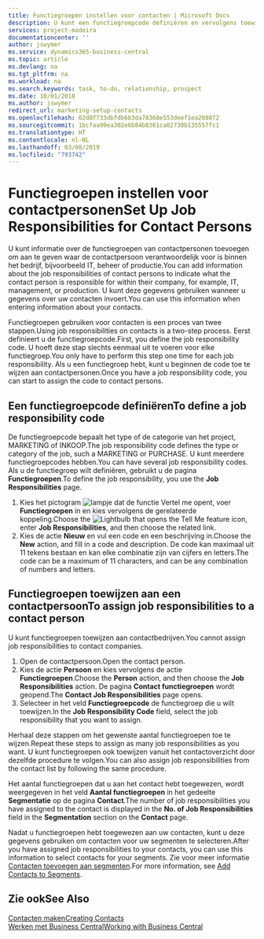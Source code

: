 ```yaml
---
title: Functiegroepen instellen voor contacten | Microsoft Docs
description: U kunt een functiegroepcode definiëren en vervolgens toewijzen aan een contact om de taken aan te geven waarvoor uw contact verantwoordelijk is in hun bedrijf, bijvoorbeeld, IT of productie.
services: project-madeira
documentationcenter: ''
author: jswymer
ms.service: dynamics365-business-central
ms.topic: article
ms.devlang: na
ms.tgt_pltfrm: na
ms.workload: na
ms.search.keywords: task, to-do, relationship, prospect
ms.date: 10/01/2018
ms.author: jswymer
redirect_url: marketing-setup-contacts
ms.openlocfilehash: 62d8f733dbfdb6b3da78368e553deef1ea208072
ms.sourcegitcommit: 1bcfaa99ea302e6b84b8361ca02730b135557fc1
ms.translationtype: HT
ms.contentlocale: nl-NL
ms.lasthandoff: 03/08/2019
ms.locfileid: "793742"
---
```

# <a name="set-up-job-responsibilities-for-contact-persons"></a><span data-ttu-id="f01a7-103">Functiegroepen instellen voor contactpersonen</span><span class="sxs-lookup"><span data-stu-id="f01a7-103">Set Up Job Responsibilities for Contact Persons</span></span>
<span data-ttu-id="f01a7-104">U kunt informatie over de functiegroepen van contactpersonen toevoegen om aan te geven waar de contactpersoon verantwoordelijk voor is binnen het bedrijf, bijvoorbeeld IT, beheer of productie.</span><span class="sxs-lookup"><span data-stu-id="f01a7-104">You can add information about the job responsibilities of contact persons to indicate what the contact person is responsible for within their company, for example, IT, management, or production.</span></span> <span data-ttu-id="f01a7-105">U kunt deze gegevens gebruiken wanneer u gegevens over uw contacten invoert.</span><span class="sxs-lookup"><span data-stu-id="f01a7-105">You can use this information when entering information about your contacts.</span></span>

<span data-ttu-id="f01a7-106">Functiegroepen gebruiken voor contacten is een proces van twee stappen.</span><span class="sxs-lookup"><span data-stu-id="f01a7-106">Using job responsibilities on contacts is a two-step process.</span></span> <span data-ttu-id="f01a7-107">Eerst definieert u de functiegroepcode.</span><span class="sxs-lookup"><span data-stu-id="f01a7-107">First, you define the job responsibility code.</span></span> <span data-ttu-id="f01a7-108">U hoeft deze stap slechts eenmaal uit te voeren voor elke functiegroep.</span><span class="sxs-lookup"><span data-stu-id="f01a7-108">You only have to perform this step one time for each job responsibility.</span></span> <span data-ttu-id="f01a7-109">Als u een functiegroep hebt, kunt u beginnen de code toe te wijzen aan contactpersonen.</span><span class="sxs-lookup"><span data-stu-id="f01a7-109">Once you have a job responsibility code, you can start to assign the code to contact persons.</span></span>

## <a name="to-define-a-job-responsibility-code"></a><span data-ttu-id="f01a7-110">Een functiegroepcode definiëren</span><span class="sxs-lookup"><span data-stu-id="f01a7-110">To define a job responsibility code</span></span>
<span data-ttu-id="f01a7-111">De functiegroepcode bepaalt het type of de categorie van het project, MARKETING of INKOOP.</span><span class="sxs-lookup"><span data-stu-id="f01a7-111">The job responsibility code defines the type or category of the job, such a MARKETING or PURCHASE.</span></span> <span data-ttu-id="f01a7-112">U kunt meerdere functiegroepcodes hebben.</span><span class="sxs-lookup"><span data-stu-id="f01a7-112">You can have several job responsibility codes.</span></span> <span data-ttu-id="f01a7-113">Als u de functiegroep wilt definiëren, gebruikt u de pagina **Functiegroepen**.</span><span class="sxs-lookup"><span data-stu-id="f01a7-113">To define the job responsibility, you use the **Job Responsibilities** page.</span></span>

1. <span data-ttu-id="f01a7-114">Kies het pictogram ![lampje dat de functie Vertel me opent](media/ui-search/search_small.png "Vertel me wat u wilt doen"), voer **Functiegroepen** in en kies vervolgens de gerelateerde koppeling.</span><span class="sxs-lookup"><span data-stu-id="f01a7-114">Choose the ![Lightbulb that opens the Tell Me feature](media/ui-search/search_small.png "Tell me what you want to do") icon, enter **Job Responsibilities**, and then choose the related link.</span></span>
2. <span data-ttu-id="f01a7-115">Kies de actie **Nieuw** en vul een code en een beschrijving in.</span><span class="sxs-lookup"><span data-stu-id="f01a7-115">Choose the **New** action, and fill in a code and description.</span></span> <span data-ttu-id="f01a7-116">De code kan maximaal uit 11 tekens bestaan en kan elke combinatie zijn van cijfers en letters.</span><span class="sxs-lookup"><span data-stu-id="f01a7-116">The code can be a maximum of 11 characters, and can be any combination of numbers and letters.</span></span>

## <a name="to-assign-job-responsibilities-to-a-contact-person"></a><span data-ttu-id="f01a7-117">Functiegroepen toewijzen aan een contactpersoon</span><span class="sxs-lookup"><span data-stu-id="f01a7-117">To assign job responsibilities to a contact person</span></span>
<span data-ttu-id="f01a7-118">U kunt functiegroepen toewijzen aan contactbedrijven.</span><span class="sxs-lookup"><span data-stu-id="f01a7-118">You cannot assign job responsibilities to contact companies.</span></span>

1. <span data-ttu-id="f01a7-119">Open de contactpersoon.</span><span class="sxs-lookup"><span data-stu-id="f01a7-119">Open the contact person.</span></span>
2. <span data-ttu-id="f01a7-120">Kies de actie **Persoon** en kies vervolgens de actie **Functiegroepen**.</span><span class="sxs-lookup"><span data-stu-id="f01a7-120">Choose the **Person** action, and then choose the **Job Responsibilities** action.</span></span> <span data-ttu-id="f01a7-121">De pagina **Contact functiegroepen** wordt geopend.</span><span class="sxs-lookup"><span data-stu-id="f01a7-121">The **Contact Job Responsibilities** page opens.</span></span>
3. <span data-ttu-id="f01a7-122">Selecteer in het veld **Functiegroepcode** de functiegroep die u wilt toewijzen.</span><span class="sxs-lookup"><span data-stu-id="f01a7-122">In the **Job Responsibility Code** field, select the job responsibility that you want to assign.</span></span>

<span data-ttu-id="f01a7-123">Herhaal deze stappen om het gewenste aantal functiegroepen toe te wijzen.</span><span class="sxs-lookup"><span data-stu-id="f01a7-123">Repeat these steps to assign as many job responsibilities as you want.</span></span> <span data-ttu-id="f01a7-124">U kunt functiegroepen ook toewijzen vanuit het contactoverzicht door dezelfde procedure te volgen.</span><span class="sxs-lookup"><span data-stu-id="f01a7-124">You can also assign job responsibilities from the contact list by following the same procedure.</span></span>

<span data-ttu-id="f01a7-125">Het aantal functiegroepen dat u aan het contact hebt toegewezen, wordt weergegeven in het veld **Aantal functiegroepen** in het gedeelte **Segmentatie** op de pagina **Contact**.</span><span class="sxs-lookup"><span data-stu-id="f01a7-125">The number of job responsibilities you have assigned to the contact is displayed in the **No. of Job Responsibilities** field in the **Segmentation** section on the **Contact** page.</span></span>

<span data-ttu-id="f01a7-126">Nadat u functiegroepen hebt toegewezen aan uw contacten, kunt u deze gegevens gebruiken om contacten voor uw segmenten te selecteren.</span><span class="sxs-lookup"><span data-stu-id="f01a7-126">After you have assigned job responsibilities to your contacts, you can use this information to select contacts for your segments.</span></span> <span data-ttu-id="f01a7-127">Zie voor meer informatie [Contacten toevoegen aan segmenten](marketing-add-contact-segment.md).</span><span class="sxs-lookup"><span data-stu-id="f01a7-127">For more information, see [Add Contacts to Segments](marketing-add-contact-segment.md).</span></span>

## <a name="see-also"></a><span data-ttu-id="f01a7-128">Zie ook</span><span class="sxs-lookup"><span data-stu-id="f01a7-128">See Also</span></span>
[<span data-ttu-id="f01a7-129">Contacten maken</span><span class="sxs-lookup"><span data-stu-id="f01a7-129">Creating Contacts</span></span>](marketing-create-contact-companies.md)  
[<span data-ttu-id="f01a7-130">Werken met Business Central</span><span class="sxs-lookup"><span data-stu-id="f01a7-130">Working with Business Central</span></span>](ui-work-product.md)
